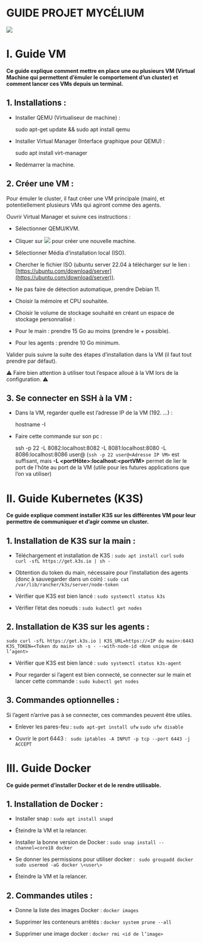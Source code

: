 # GUIDE PROJET MYCÉLIUM
![](https://lh7-us.googleusercontent.com/LRDQu3z4KFLsC_jDBDLNSd-HGQXYu8vzk9OZ9kp4AS5crYtpVo3KnwkXeMf1pCfibq7vwgwuK0bm1NXSBHlvac5GLYh30Br9X21tTeUCMQRZi4qBE0RPnoagNe8sehpeGnmCF9_p38g6v1_l6dc9FD8)
# I. Guide VM
**Ce guide explique comment mettre en place une ou plusieurs VM (Virtual Machine qui permettent d’émuler le comportement d’un cluster) et comment lancer ces VMs depuis un terminal.**

 ## 1.  Installations : 

- Installer QEMU (Virtualiseur de machine) :

   sudo apt-get update && sudo apt install qemu

- Installer Virtual Manager (Interface graphique pour QEMU) :

   sudo apt install virt-manager

- Redémarrer la machine.

## 2. Créer une VM :
Pour émuler le cluster, il faut créer une VM principale (main), et potentiellement plusieurs VMs qui agiront comme des agents.

  

Ouvrir Virtual Manager et suivre ces instructions :

  

-   Sélectionner QEMU/KVM.
    
-   Cliquer sur  ![](https://lh7-us.googleusercontent.com/MFFR6zugulGFwakyZqtaAZfpUZ4IcQ9pU5raZsSm6FMv5qiPfKMD9kRq7UdV6D23yRGW8WkwOWUAvHL12_grRi0tL35ZG4xzQTjMZMfpDbUdhFWCBhhlru7V-MLlzHkJwNFP2hXgSrbZPJa8zreOk0I) pour créer une nouvelle machine.
    
-   Sélectionner Média d’installation local (ISO).
    
-   Chercher le fichier ISO (ubuntu server 22.04 à télécharger sur le lien : [https://ubuntu.com/download/server](https://ubuntu.com/download/server)).
    
-   Ne pas faire de détection automatique, prendre Debian 11.
    
-   Choisir la mémoire et CPU souhaitée.
    
-   Choisir le volume de stockage souhaité en créant un espace de stockage personnalisé :
    

-   Pour le main : prendre 15 Go au moins (prendre le + possible).
    
-   Pour les agents : prendre 10 Go minimum.
    

  

Valider puis suivre la suite des étapes d’installation dans la VM (il faut tout prendre par défaut).

⚠️ Faire bien attention à utiliser tout l’espace alloué à la VM lors de la configuration. ⚠️

 ## 3. Se connecter en SSH à la VM :
    
- Dans la VM, regarder quelle est l’adresse IP de la VM (192. …) :

   hostname -I

- Faire cette commande sur son pc :

    ssh -p 22 -L 8082:localhost:8082 -L 8081:localhost:8080 -L 8086:localhost:8086 user@<Adresse IP VM>
(`ssh -p 22 user@<Adresse IP VM>` est suffisant, mais **-L \<portHôte\>:localhost:\<portVM\>** permet de lier le port de l'hôte au port de la VM (utile pour les futures applications que l’on va utiliser)

# II. Guide Kubernetes (K3S)
**Ce guide explique comment installer K3S sur les différentes VM pour leur permettre de communiquer et d’agir comme un cluster.**

 ## 1. Installation de K3S sur la main :
 - Téléchargement et installation de K3S :
`sudo apt install curl`
`sudo curl -sfL https://get.k3s.io | sh -`

- Obtention du token du main, nécessaire pour l’installation des agents (donc à sauvegarder dans un coin) :
    `sudo cat /var/lib/rancher/k3s/server/node-token`

- Vérifier que K3S est bien lancé :
 `sudo systemctl status k3s`

- Vérifier l’état des noeuds :
`sudo kubectl get nodes`

## 2. Installation de K3S sur les agents :
    
`sudo curl -sfL https://get.k3s.io | K3S_URL=https://<IP du main>:6443 K3S_TOKEN=<Token du main> sh -s - --with-node-id <Nom unique de l’agent>`

- Vérifier que K3S est bien lancé :
`sudo systemctl status k3s-agent`

- Pour regarder si l’agent est bien connecté, se connecter sur le main et lancer cette commande :
`sudo kubectl get nodes`

## 3. Commandes optionnelles :
Si l’agent n’arrive pas à se connecter, ces commandes peuvent être utiles.

- Enlever les pares-feu :
`sudo apt-get install ufw`
`sudo ufw disable`

- Ouvrir le port 6443 :
` sudo iptables -A INPUT -p tcp --port 6443 -j ACCEPT`

# III. Guide Docker
**Ce guide permet d’installer Docker et de le rendre utilisable.**

## 1. Installation de Docker :
- Installer snap :
`sudo apt install snapd`

- Éteindre la VM et la relancer.

- Installer la bonne version de Docker :
`sudo snap install --channel=core18 docker`

- Se donner les permissions pour utiliser docker :
` sudo groupadd docker`
`sudo usermod -aG docker \<user\>`

- Éteindre la VM et la relancer.

 ## 2. Commandes utiles :
- Donne la liste des images Docker :
`docker images`

- Supprimer les conteneurs arrêtés :
`docker system prune --all`

- Supprimer une image docker :
`docker rmi <id de l’image>`
